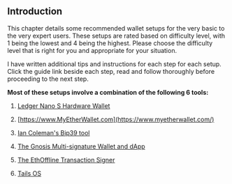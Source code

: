 ## Introduction

This chapter details some recommended wallet setups for the very basic to the very expert users. These setups are rated based on difficulty level, with 1 being the lowest and 4 being the highest.  Please choose the difficulty level that is right for you and appropriate for your situation.

I have written additional tips and instructions for each step for each setup. Click the guide link beside each step, read and follow thoroughly before proceeding to the next step.

**Most of these setups involve a combination of the following 6 tools:**

1. [Ledger Nano S Hardware Wallet](https://www.ledgerwallet.com/products/ledger-nano-s)

2. [https://www.MyEtherWallet.com](https://www.myetherwallet.com/)

3. [Ian Coleman's Bip39 tool](https://iancoleman.github.io/bip39/)

4. [The Gnosis Multi-signature Wallet and dApp](https://wallet.gnosis.pm/)

5. [The EthOffline Transaction Signer](https://ethjs.github.io/offline/)

6. [Tails OS](https://tails.boum.org/)